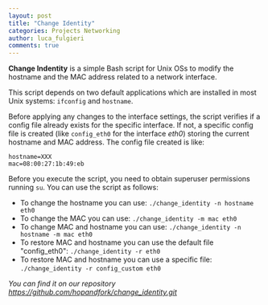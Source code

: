 ```yaml
---
layout: post
title: "Change Identity"
categories: Projects Networking
author: luca_fulgieri
comments: true
---
```


**Change Indentity** is a simple Bash script for Unix OSs to modify the hostname and the MAC address related to a network interface.

This script depends on two default applications which are installed in most Unix systems: `ifconfig` and `hostname`.

Before applying any changes to the interface settings, the script verifies if a config file already exists for the specific interface. If not, a specific config file is created (like `config_eth0` for the interface *eth0*) storing the current hostname and MAC address.
The config file created is like:
```
hostname=XXX
mac=08:00:27:1b:49:eb
```

Before you execute the script, you need to obtain superuser permissions running `su`.
You can use the script as follows:

- To change the hostname you can use: ```./change_identity -n hostname eth0```
- To change the MAC you can use: ```./change_identity -m mac eth0```
- To change MAC and hostname you can use: ```./change_identity -n hostname -m mac eth0```
- To restore MAC and hostname you can use the default file "config_eth0": ```./change_identity -r eth0```
- To restore MAC and hostname you can use a specific file: ```./change_identity -r config_custom eth0```

*You can find it on our repository <https://github.com/hopandfork/change_identity.git>*
